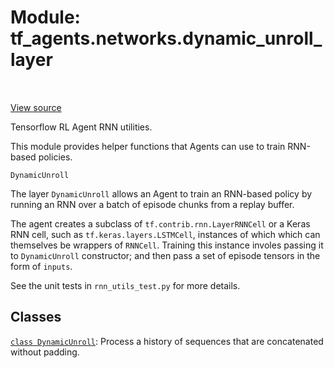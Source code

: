 <div itemscope itemtype="http://developers.google.com/ReferenceObject">
<meta itemprop="name" content="tf_agents.networks.dynamic_unroll_layer" />
<meta itemprop="path" content="Stable" />
</div>

# Module: tf_agents.networks.dynamic_unroll_layer

<table class="tfo-notebook-buttons tfo-api" align="left">
</table>

<a target="_blank" href="https://github.com/tensorflow/agents/tree/master/tf_agents/networks/dynamic_unroll_layer.py">View
source</a>

Tensorflow RL Agent RNN utilities.

<!-- Placeholder for "Used in" -->

This module provides helper functions that Agents can use to train
RNN-based policies.

`DynamicUnroll`

The layer `DynamicUnroll` allows an Agent to train an RNN-based policy
by running an RNN over a batch of episode chunks from a replay buffer.

The agent creates a subclass of `tf.contrib.rnn.LayerRNNCell` or a Keras RNN
cell, such as `tf.keras.layers.LSTMCell`, instances of which
which can themselves be wrappers of `RNNCell`.  Training this instance
involes passing it to `DynamicUnroll` constructor; and then pass a set of
episode tensors in the form of `inputs`.

See the unit tests in `rnn_utils_test.py` for more details.

## Classes

[`class DynamicUnroll`](../../tf_agents/networks/dynamic_unroll_layer/DynamicUnroll.md): Process a history of sequences that are concatenated without padding.

